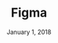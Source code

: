 ---
date: January 1, 2018
title: Figma
link: https://www.figma.com/
image: images/tools/figma.jpg
description: Design, prototype, and gather feedback all in one place. Figma is the first interface design tool based in the browser, making it easier for teams to create software.
tags:
- design

# ================================
# TOOLS CATEGORIES AVAILABLE
# ================================
# - design
# - development
# - documentation
# - frameworks
# - sketch
#   type: Plugin
#   type: Sketch File
# ================================
---